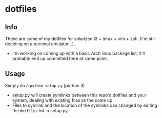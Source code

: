 # dotfiles
## Info
These are some of my dotfiles for solarized i3 + tmux + vim + zsh. (I'm still deciding on a terminal emulator...).
- I'm working on coming up with a basic Arch linux package list, it'll probably end up committed here at some point.

## Usage
Simply do a `python setup.py` (python 3)
- setup.py will create symlinks between this repo's dotfiles and your system, dealing with existing files as the come up.
- Files to symlink and the location of the symlinks can changed by editing the `dotfiles` list in setup.py.

